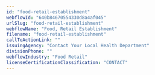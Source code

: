 ```yaml
---
id: "food-retail-establishment"
webflowId: "640b84670554330d8a4af045"
urlSlug: "food-retail-establishment"
webflowName: "Food, Retail Establishment"
filename: "food-retail-establishment"
callToActionLink: ""
issuingAgency: "Contact Your Local Health Department"
divisionPhone: ""
webflowIndustry: "Food Retail"
licenseCertificationClassification: "CONTACT"
---
```

